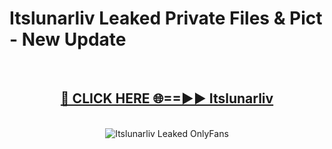 # Itslunarliv Leaked Private Files & Pict - New Update
<br>
<div align="center">
<h2><a href="https://mediafilles.blogspot.com/?title=Itslunarliv" rel="nofollow">🔴 CLICK HERE 🌐==►► Itslunarliv</a></h2>
<br>
<a href="https://mediafilles.blogspot.com/?title=Itslunarliv" rel="nofollow" data-target="animated-image.originalLink"><img src="https://i.ibb.co.com/WyWwxjT/player-gif2.gif" alt="Itslunarliv Leaked OnlyFans" style="max-width: 100%; display: inline-block;" data-target="animated-image.originalImage"></a>
</div>
<br>
